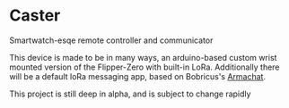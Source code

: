 # Caster
Smartwatch-esqe remote controller and communicator

This device is made to be in many ways, an arduino-based custom wrist mounted version of the Flipper-Zero with built-in LoRa. Additionally there will be a default loRa messaging app, based on Bobricus's [Armachat](https://github.com/bobricius/armachat). 

This project is still deep in alpha, and is subject to change rapidly
